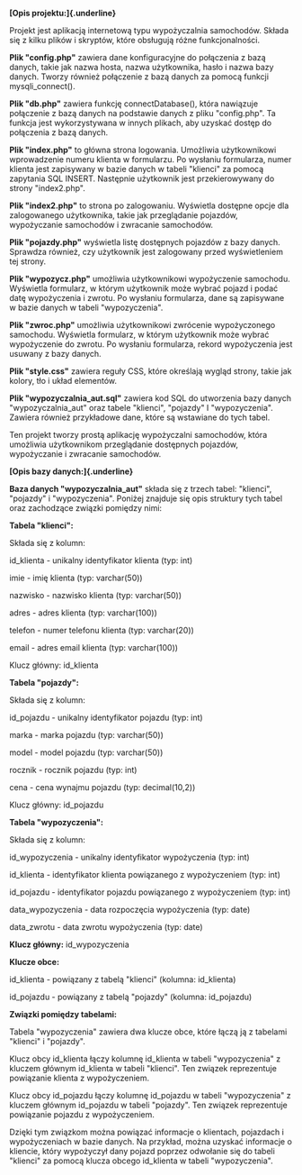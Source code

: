 **[Opis projektu:]{.underline}**

Projekt jest aplikacją internetową typu wypożyczalnia samochodów. Składa
się z kilku plików i skryptów, które obsługują różne funkcjonalności.

**Plik \"config.php\"** zawiera dane konfiguracyjne do połączenia z bazą
danych, takie jak nazwa hosta, nazwa użytkownika, hasło i nazwa bazy
danych. Tworzy również połączenie z bazą danych za pomocą funkcji
mysqli_connect().

**Plik \"db.php\"** zawiera funkcję connectDatabase(), która nawiązuje
połączenie z bazą danych na podstawie danych z pliku \"config.php\". Ta
funkcja jest wykorzystywana w innych plikach, aby uzyskać dostęp do
połączenia z bazą danych.

**Plik \"index.php\"** to główna strona logowania. Umożliwia
użytkownikowi wprowadzenie numeru klienta w formularzu. Po wysłaniu
formularza, numer klienta jest zapisywany w bazie danych w tabeli
\"klienci\" za pomocą zapytania SQL INSERT. Następnie użytkownik jest
przekierowywany do strony \"index2.php\".

**Plik \"index2.php\"** to strona po zalogowaniu. Wyświetla dostępne
opcje dla zalogowanego użytkownika, takie jak przeglądanie pojazdów,
wypożyczanie samochodów i zwracanie samochodów.

**Plik \"pojazdy.php\"** wyświetla listę dostępnych pojazdów z bazy
danych. Sprawdza również, czy użytkownik jest zalogowany przed
wyświetleniem tej strony.

**Plik \"wypozycz.php\"** umożliwia użytkownikowi wypożyczenie
samochodu. Wyświetla formularz, w którym użytkownik może wybrać pojazd i
podać datę wypożyczenia i zwrotu. Po wysłaniu formularza, dane są
zapisywane w bazie danych w tabeli \"wypozyczenia\".

**Plik \"zwroc.php\"** umożliwia użytkownikowi zwrócenie wypożyczonego
samochodu. Wyświetla formularz, w którym użytkownik może wybrać
wypożyczenie do zwrotu. Po wysłaniu formularza, rekord wypożyczenia jest
usuwany z bazy danych.

**Plik \"style.css\"** zawiera reguły CSS, które określają wygląd
strony, takie jak kolory, tło i układ elementów.

**Plik \"wypozyczalnia_aut.sql\"** zawiera kod SQL do utworzenia bazy
danych \"wypozyczalnia_aut\" oraz tabele \"klienci\", "pojazdy" I
"wypozyczenia". Zawiera również przykładowe dane, które są wstawiane do
tych tabel.

Ten projekt tworzy prostą aplikację wypożyczalni samochodów, która
umożliwia użytkownikom przeglądanie dostępnych pojazdów, wypożyczanie i
zwracanie samochodów.

**[Opis bazy danych:]{.underline}**

**Baza danych \"wypozyczalnia_aut\"** składa się z trzech tabel:
\"klienci\", \"pojazdy\" i \"wypozyczenia\". Poniżej znajduje się opis
struktury tych tabel oraz zachodzące związki pomiędzy nimi:

**Tabela \"klienci\":**

Składa się z kolumn:

id_klienta - unikalny identyfikator klienta (typ: int)

imie - imię klienta (typ: varchar(50))

nazwisko - nazwisko klienta (typ: varchar(50))

adres - adres klienta (typ: varchar(100))

telefon - numer telefonu klienta (typ: varchar(20))

email - adres email klienta (typ: varchar(100))

Klucz główny: id_klienta

**Tabela \"pojazdy\":**

Składa się z kolumn:

id_pojazdu - unikalny identyfikator pojazdu (typ: int)

marka - marka pojazdu (typ: varchar(50))

model - model pojazdu (typ: varchar(50))

rocznik - rocznik pojazdu (typ: int)

cena - cena wynajmu pojazdu (typ: decimal(10,2))

Klucz główny: id_pojazdu

**Tabela \"wypozyczenia\":**

Składa się z kolumn:

id_wypozyczenia - unikalny identyfikator wypożyczenia (typ: int)

id_klienta - identyfikator klienta powiązanego z wypożyczeniem (typ:
int)

id_pojazdu - identyfikator pojazdu powiązanego z wypożyczeniem (typ:
int)

data_wypozyczenia - data rozpoczęcia wypożyczenia (typ: date)

data_zwrotu - data zwrotu wypożyczenia (typ: date)

**Klucz główny:** id_wypozyczenia

**Klucze obce:**

id_klienta - powiązany z tabelą \"klienci\" (kolumna: id_klienta)

id_pojazdu - powiązany z tabelą \"pojazdy\" (kolumna: id_pojazdu)

**Związki pomiędzy tabelami:**

Tabela \"wypozyczenia\" zawiera dwa klucze obce, które łączą ją z
tabelami \"klienci\" i \"pojazdy\".

Klucz obcy id_klienta łączy kolumnę id_klienta w tabeli \"wypozyczenia\"
z kluczem głównym id_klienta w tabeli \"klienci\". Ten związek
reprezentuje powiązanie klienta z wypożyczeniem.

Klucz obcy id_pojazdu łączy kolumnę id_pojazdu w tabeli \"wypozyczenia\"
z kluczem głównym id_pojazdu w tabeli \"pojazdy\". Ten związek
reprezentuje powiązanie pojazdu z wypożyczeniem.

Dzięki tym związkom można powiązać informacje o klientach, pojazdach i
wypożyczeniach w bazie danych. Na przykład, można uzyskać informacje o
kliencie, który wypożyczył dany pojazd poprzez odwołanie się do tabeli
\"klienci\" za pomocą klucza obcego id_klienta w tabeli
\"wypozyczenia\".
